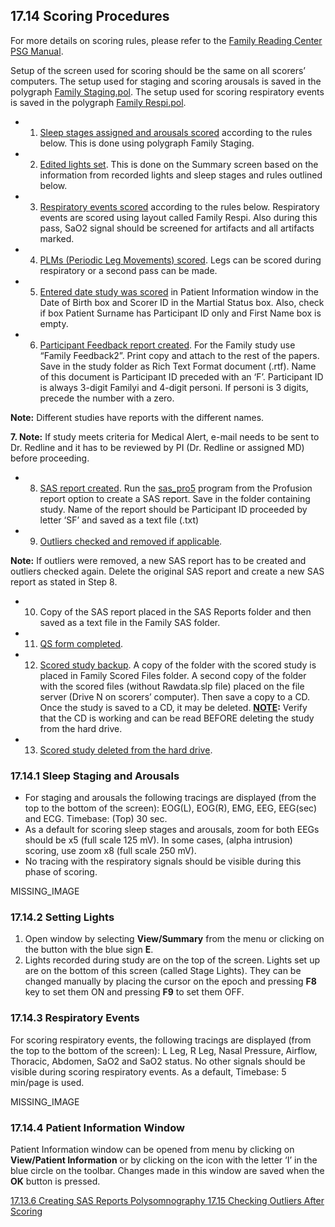 ## 17.14 Scoring Procedures

For more details on scoring rules, please refer to the <u>Family Reading Center PSG Manual</u>.

Setup of the screen used for scoring should be the same on all scorers’ computers.  The setup used for staging and scoring arousals is saved in the polygraph <u>Family Staging.pol</u>.  The setup used for scoring respiratory events is saved in the polygraph <u>Family Respi.pol</u>.

* 1. <u>Sleep stages assigned and arousals scored</u> according to the rules below.  This is done using polygraph Family Staging.
* 2. <u>Edited lights set</u>.  This is done on the Summary screen based on the information from recorded lights and sleep stages and rules outlined below.
* 3. <u>Respiratory events scored</u> according to the rules below. Respiratory events are scored using layout called Family Respi.  Also during this pass, SaO2 signal should be screened for artifacts and all artifacts marked.
* 4. <u>PLMs (Periodic Leg Movements) scored</u>. Legs can be scored during respiratory or a second pass can be made.
* 5. <u>Entered date study was scored</u> in Patient Information window in the Date of Birth box and Scorer ID in the Martial Status box.  Also, check if box Patient Surname has Participant ID only and First Name box is empty.
* 6. <u>Participant Feedback report created</u>.  For the Family study use “Family Feedback2”.  Print copy and attach to the rest of the papers.  Save in the study folder as Rich Text Format document (.rtf).  Name of this document is Participant ID preceded with an ‘F’. Participant ID is always 3-digit Familyi and 4-digit personi.  If personi is 3 digits, precede the number with a zero.

<div class="bs-callout bs-callout-info">
  <p>
    <strong>Note:</strong>
    Different studies have reports with the different names.
  </p>
</div>

<div class="bs-callout bs-callout-info">
  <p>
    <strong>7. Note:</strong>
    If study meets criteria for Medical Alert, e-mail needs to be sent to Dr. Redline and it has to be reviewed by PI (Dr. Redline or assigned MD) before proceeding.
  </p>
</div>

* 8. <u>SAS report created</u>. Run the <u>sas_pro5</u> program from the Profusion report option to create a SAS report. Save in the folder containing study. Name of the report should be Participant ID proceeded by letter ‘SF’ and saved as a text file (.txt)
* 9. <u>Outliers checked and removed if applicable</u>.

<div class="bs-callout bs-callout-info">
  <p>
    <strong>Note:</strong>
    If outliers were removed, a new SAS report has to be created and outliers checked again. Delete the original SAS report and create a new SAS report as stated in Step 8.
  </p>
</div>

* 10. Copy of the SAS report placed in the SAS Reports folder and then saved as a text file in the Family SAS folder.
* 11. <u>QS form completed</u>.
* 12. <u>Scored study backup</u>.  A copy of the folder with the scored study is placed in Family Scored Files folder.  A second copy of the folder with the scored files (without Rawdata.slp file) placed on the file server (Drive N on scorers’ computer).  Then save a copy to a CD. Once the study is saved to a CD, it may be deleted. **<u>NOTE</u>:** Verify that the CD is working and can be read BEFORE deleting the study from the hard drive.
* 13. <u>Scored study deleted from the hard drive</u>.

### 17.14.1 Sleep Staging and Arousals

* For staging and arousals the following tracings are displayed (from the top to the bottom of the screen):  EOG(L), EOG(R), EMG, EEG, EEG(sec) and ECG.  Timebase: (Top) 30 sec.
* As a default for scoring sleep stages and arousals, zoom for both EEGs should be x5 (full scale 125 mV).  In some cases, (alpha intrusion) scoring, use zoom x8 (full scale 250 mV).
* No tracing with the respiratory signals should be visible during this phase of scoring.

MISSING_IMAGE

### 17.14.2 Setting Lights

1. Open window by selecting **View/Summary** from the menu or clicking on the button with the blue sign **E**.
2. Lights recorded during study are on the top of the screen. Lights set up are on the bottom of this screen (called Stage Lights).  They can be changed manually by placing the cursor on the epoch and pressing **F8** key to set them ON and pressing **F9** to set them OFF.

### 17.14.3 Respiratory Events

For scoring respiratory events, the following tracings are displayed (from the top to the bottom of the screen): L Leg, R Leg, Nasal Pressure, Airflow, Thoracic, Abdomen, SaO2 and SaO2 status.  No other signals should be visible during scoring respiratory events. As a default, Timebase: 5 min/page is used.

MISSING_IMAGE

### 17.14.4 Patient Information Window

Patient Information window can be opened from menu by clicking on **View/Patient Information** or by clicking on the icon with the letter ‘I’ in the blue circle on the toolbar.  Changes made in this window are saved when the **OK** button is pressed.


<div class="center">
<div class="btn-group">
  <a href=":pages_path:/manuals/polysomnography/17-13-06-creating-sas-reports.md" class="btn btn-default">
    <span class="glyphicon glyphicon-chevron-left"></span>
    17.13.6 Creating SAS Reports
  </a>

  <a href=":pages_path:/manuals/polysomnography" class="btn btn-default">
    <span class="glyphicon glyphicon-chevron-up"></span>
    Polysomnography
  </a>

  <a href=":pages_path:/manuals/polysomnography/17-15-00-checking-outliers.md" class="btn btn-success">
    17.15 Checking Outliers After Scoring
    <span class="glyphicon glyphicon-chevron-right"></span>
  </a>
</div>
</div>
